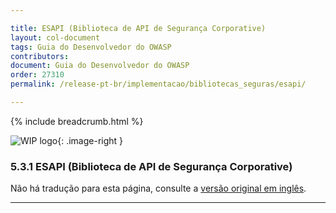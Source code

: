 ```yaml
---

title: ESAPI (Biblioteca de API de Segurança Corporative)
layout: col-document
tags: Guia do Desenvolvedor do OWASP
contributors:
document: Guia do Desenvolvedor do OWASP
order: 27310
permalink: /release-pt-br/implementacao/bibliotecas_seguras/esapi/

---
```


{% include breadcrumb.html %}

<style type="text/css">
.image-right {
  height: 180px;
  display: block;
  margin-left: auto;
  margin-right: auto;
  float: right;
}
</style>

![WIP logo](../../../assets/images/dg_wip.png "Trabalho em andamento"){: .image-right }

### 5.3.1 ESAPI (Biblioteca de API de Segurança Corporative)

Não há tradução para esta página, consulte a [versão original em inglês][release070301].

----

[release070301]: https://github.com/OWASP/www-project-developer-guide/blob/main/draft/07-implementation/03-secure-libraries/01-esapi.md
